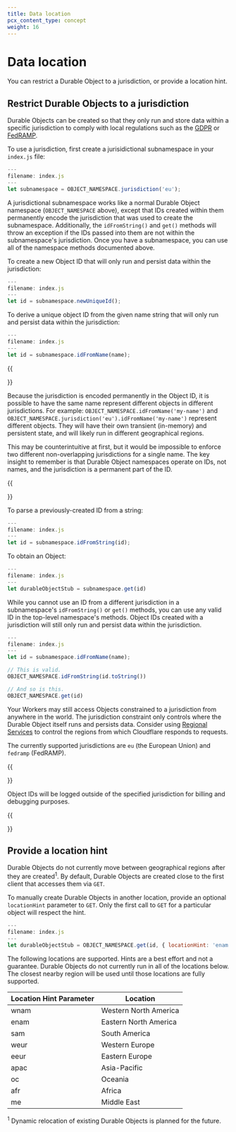 ```yaml
---
title: Data location
pcx_content_type: concept
weight: 16
---
```


# Data location

You can restrict a Durable Object to a jurisdiction, or provide a location hint.

## Restrict Durable Objects to a jurisdiction

Durable Objects can be created so that they only run and store data within a specific jurisdiction to comply with local regulations such as the [GDPR](https://gdpr-info.eu/) or [FedRAMP](https://blog.cloudflare.com/cloudflare-achieves-fedramp-authorization/). 

To use a jurisdiction, first create a jurisidictional subnamespace in your `index.js` file:

```js
---
filename: index.js
---
let subnamespace = OBJECT_NAMESPACE.jurisdiction('eu');
```

A jurisdictional subnamespace works like a normal Durable Object namespace (`OBJECT_NAMESPACE` above), except that IDs created within them permanently encode the jurisdiction that was used to create the subnamespace. Additionally, the `idFromString()` and `get()` methods will throw an exception if the IDs passed into them are not within the subnamespace's jurisdiction. Once you have a subnamespace, you can use all of the namespace methods documented above.

To create a new Object ID that will only run and persist data within the jurisdiction:

```js
---
filename: index.js
---
let id = subnamespace.newUniqueId();
```

To derive a unique object ID from the given name string that will only run and persist data within the jurisdiction:

```js
---
filename: index.js
---
let id = subnamespace.idFromName(name);
```

{{<Aside type="note" header="IDs derived from the same name but different jurisdictions will differ">}}

Because the jurisdiction is encoded permanently in the Object ID, it is possible to have the same name represent different objects in different jurisdictions. For example: `OBJECT_NAMESPACE.idFromName('my-name')` and `OBJECT_NAMESPACE.jurisdiction('eu').idFromName('my-name')` represent different objects. They will have their own transient (in-memory) and persistent state, and will likely run in different geographical regions.

This may be counterintuitive at first, but it would be impossible to enforce two different non-overlapping jurisdictions for a single name. The key insight to remember is that Durable Object namespaces operate on IDs, not names, and the jurisdiction is a permanent part of the ID.

{{</Aside>}}

To parse a previously-created ID from a string:

```js
---
filename: index.js
---
let id = subnamespace.idFromString(id);
```

To obtain an Object:

```js
---
filename: index.js
---
let durableObjectStub = subnamespace.get(id)
```

While you cannot use an ID from a different jurisdiction in a subnamespace's `idFromString()` or `get()` methods, you can use any valid ID in the top-level namespace's methods. Object IDs created with a jurisdiction will still only run and persist data within the jurisdiction.

```js
---
filename: index.js
---
let id = subnamespace.idFromName(name);

// This is valid.
OBJECT_NAMESPACE.idFromString(id.toString())

// And so is this.
OBJECT_NAMESPACE.get(id)
```

Your Workers may still access Objects constrained to a jurisdiction from anywhere in the world. The jurisdiction constraint only controls where the Durable Object itself runs and persists data. Consider using [Regional Services](/data-localization/regional-services/) to control the regions from which Cloudflare responds to requests.

The currently supported jurisdictions are `eu` (the European Union) and `fedramp` (FedRAMP).

{{<Aside type="note" header="ID logging">}}

Object IDs will be logged outside of the specified jurisdiction for billing and debugging purposes.

{{</Aside>}}

## Provide a location hint

Durable Objects do not currently move between geographical regions after they are created<sup>1</sup>. By default, Durable Objects are created close to the first client that accesses them via `GET`. 

To manually create Durable Objects in another location, provide an optional `locationHint` parameter to `GET`. Only the first call to `GET` for a particular object will respect the hint.

```js
---
filename: index.js
---
let durableObjectStub = OBJECT_NAMESPACE.get(id, { locationHint: 'enam' });
```

The following locations are supported. Hints are a best effort and not a guarantee. Durable Objects do not currently run in all of the locations below. The closest nearby region will be used until those locations are fully supported.

| Location Hint Parameter  | Location              |
| ------------------------ | --------------------- |
| wnam                     | Western North America |
| enam                     | Eastern North America |
| sam                      | South America         |
| weur                     | Western Europe        |
| eeur                     | Eastern Europe        |
| apac                     | Asia-Pacific          |
| oc                       | Oceania               |
| afr                      | Africa                |
| me                       | Middle East           |

<sup>1</sup> Dynamic relocation of existing Durable Objects is planned for the future.
